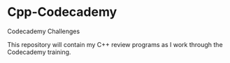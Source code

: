 # Cpp-Codecademy
Codecademy Challenges

This repository will contain my C++ review programs as I work through the Codecademy training. 
